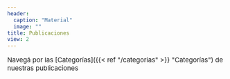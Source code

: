```yaml
---
header:
  caption: "Material"
  image: ""
title: Publicaciones
view: 2
---
```

<p style="font-size: 15px"> Navegá por las [Categorías]({{< ref "/categorias" >}} "Categorías") de nuestras publicaciones
</p>